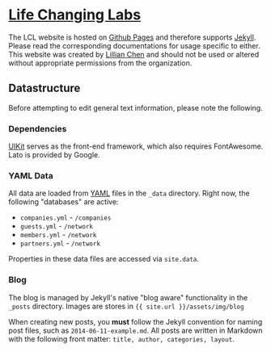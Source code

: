 # [Life Changing Labs](http://www.lifechanginglabs.com/)

The LCL website is hosted on [Github Pages](https://pages.github.com/) and therefore supports [Jekyll](http://jekyllrb.com/). Please read the corresponding documentations for usage specific to either. This website was created by [Lillian Chen](http://lillian-chen.com/) and should not be used or altered without appropriate permissions from the organization.

## Datastructure
Before attempting to edit general text information, please note the following.

  ### Dependencies
  [UIKit](http://getuikit.com/) serves as the front-end framework, which also requires FontAwesome. Lato is provided by Google.

  ### YAML Data
  All data are loaded from [YAML](http://www.yaml.org/spec/1.2/spec.html) files in the `_data` directory. Right now, the following "databases" are active:

  - `companies.yml` - `/companies`
  - `guests.yml` - `/network`
  - `members.yml` - `/network`
  - `partners.yml` - `/network`

  Properties in these data files are accessed via `site.data`.

  ### Blog
  The blog is managed by Jekyll's native "blog aware" functionality in the `_posts` directory. Images are stores in `{{ site.url }}/assets/img/blog`

  When creating new posts, you **must** follow the Jekyll convention for naming post files, such as `2014-06-11-example.md`. All posts are written in Markdown with the following front matter: `title, author, categories, layout`.